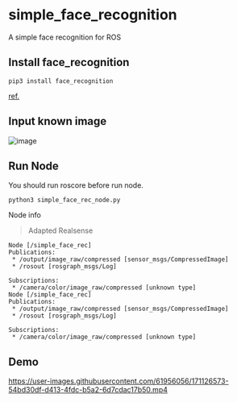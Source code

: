 # simple_face_recognition
A simple face recognition for ROS
## Install face_recognition
```shell=
pip3 install face_recognition
```
[ref.](https://github.com/ageitgey/face_recognition)

## Input known image
![image](https://user-images.githubusercontent.com/61956056/171125147-612eed3c-7737-42b9-be34-980d9320e920.png)

## Run Node
You should run roscore before run node.
```shell=
python3 simple_face_rec_node.py
```
Node info
> Adapted Realsense
```
Node [/simple_face_rec]
Publications: 
 * /output/image_raw/compressed [sensor_msgs/CompressedImage]
 * /rosout [rosgraph_msgs/Log]

Subscriptions: 
 * /camera/color/image_raw/compressed [unknown type]
Node [/simple_face_rec]
Publications: 
 * /output/image_raw/compressed [sensor_msgs/CompressedImage]
 * /rosout [rosgraph_msgs/Log]

Subscriptions: 
 * /camera/color/image_raw/compressed [unknown type]
```
## Demo
https://user-images.githubusercontent.com/61956056/171126573-54bd30df-d413-4fdc-b5a2-6d7cdac17b50.mp4

